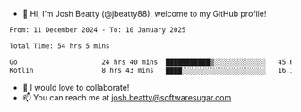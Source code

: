 - 👋 Hi, I’m Josh Beatty (@jbeatty88), welcome to my GitHub profile!

<!--START_SECTION:waka-->

```txt
From: 11 December 2024 - To: 10 January 2025

Total Time: 54 hrs 5 mins

Go                     24 hrs 40 mins  ███████████▒░░░░░░░░░░░░░   45.62 %
Kotlin                 8 hrs 43 mins   ████░░░░░░░░░░░░░░░░░░░░░   16.13 %
```

<!--END_SECTION:waka-->

- 💞️ I would love to collaborate!
- 📫 You can reach me at josh.beatty@softwaresugar.com

<!---
jbeatty88/jbeatty88 is a ✨ special ✨ repository because its `README.md` (this file) appears on your GitHub profile.
You can click the Preview link to take a look at your changes.
--->
